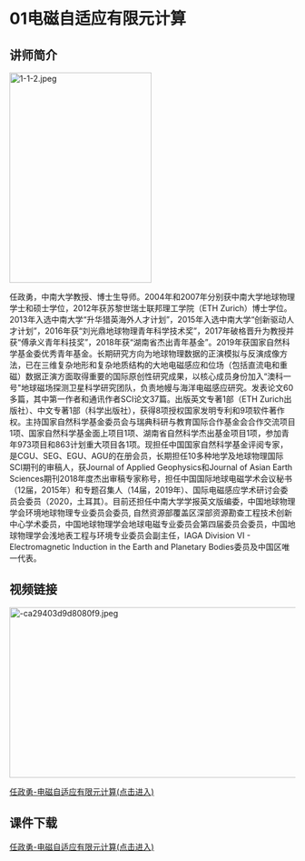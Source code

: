 # 01电磁自适应有限元计算

## 讲师简介
<html>
<head> 
<meta charset="utf-8"> 
</head>
<body>
  

<p><img src="https://s1.imagehub.cc/images/2023/08/28/1-1-2.jpeg" alt="1-1-2.jpeg" border="0" border="0" width="250" height="370" /></p>                         

</body>
</html>



任政勇，中南大学教授、博士生导师。2004年和2007年分别获中南大学地球物理学士和硕士学位，2012年获苏黎世瑞士联邦理工学院（ETH Zurich）博士学位。2013年入选中南大学“升华猎英海外人才计划”，2015年入选中南大学“创新驱动人才计划”，2016年获“刘光鼎地球物理青年科学技术奖”，2017年破格晋升为教授并获“傅承义青年科技奖”，2018年获“湖南省杰出青年基金”。2019年获国家自然科学基金委优秀青年基金。长期研究方向为地球物理数据的正演模拟与反演成像方法，已在三维复杂地形和复杂地质结构的大地电磁感应和位场（包括直流电和重磁）数据正演方面取得重要的国际原创性研究成果，以核心成员身份加入“澳科一号"地球磁场探测卫星科学研究团队，负责地幔与海洋电磁感应研究。发表论文60多篇，其中第一作者和通讯作者SCI论文37篇。出版英文专著1部（ETH Zurich出版社）、中文专著1部（科学出版社），获得8项授权国家发明专利和9项软件著作权。主持国家自然科学基金委员会与瑞典科研与教育国际合作基金会合作交流项目1项、国家自然科学基金面上项目1项、湖南省自然科学杰出基金项目1项，参加青年973项目和863计划重大项目各1项。现担任中国国家自然科学基金评阅专家，是CGU、SEG、EGU、AGU的在册会员，长期担任10多种地学及地球物理国际SCI期刊的审稿人，获Journal of Applied Geophysics和Journal of Asian Earth Sciences期刊2018年度杰出审稿专家称号，担任中国国际地球电磁学术会议秘书（12届，2015年）和专题召集人（14届，2019年）、国际电磁感应学术研讨会委员会委员（2020，土耳其）。目前还担任中南大学学报英文版编委，中国地球物理学会环境地球物理专业委员会委员, 自然资源部覆盖区深部资源勘查工程技术创新中心学术委员，中国地球物理学会地球电磁专业委员会第四届委员会委员，中国地球物理学会浅地表工程与环境专业委员会副主任，IAGA Division VI - Electromagnetic Induction in the Earth and Planetary Bodies委员及中国区唯一代表。




## 视频链接
<html>
<head> 
<meta charset="utf-8"> 
</head>
<body>
  

<p><img src="https://s1.imagehub.cc/images/2023/08/28/-ca29403d9d8080f9.jpeg" alt="-ca29403d9d8080f9.jpeg" border="0"  width="600" height="300" /></p>                         
</body>
</html>


[任政勇-电磁自适应有限元计算(点击进入)](https://www.bilibili.com/video/BV1Vm4y1u74y/?share_source=copy_web)

## 课件下载

[任政勇-电磁自适应有限元计算(点击进入)](https://916aedf0-2a44-4742-b053-7e90f7fc828d.filesusr.com/ugd/478d0c_4ff62bf37df246ce981e343cdfb543a3.pdf)

